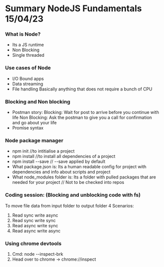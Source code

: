 # Summary NodeJS Fundamentals 15/04/23

### What is Node?

- Its a JS runtime
- Non Blocking
- Single threaded

### Use cases of Node

- I/O Bound apps
- Data streaming
- File handling
  Basically anything that does not require a bunch of CPU

### Blocking and Non blocking

- Postman story:
  Blocking: Wait for post to arrive before you continue with life
  Non Blocking: Ask the postman to give you a call for confirmation and go about your life
- Promise syntax

### Node package manager

- npm init //to intitialise a project
- npm install //to install all dependencies of a project
- npm install --save <package-name> // --save applied by default
- What package.json is: Its a human readable config for project with dependencies and info about scripts and project
- What node_modules folder is: Its a folder with pulled packages that are needed for your project // Not to be checked into repos

### Coding session: (Blocking and unblocking code with fs)

To move file data from input folder to output folder
4 Scenarios:

1. Read sync write async
2. Read sync write sync
3. Read async write sync
4. Read async write async

### Using chrome devtools

1. Cmd: node --inspect-brk
2. Head over to chrome -> chrome://inspect
